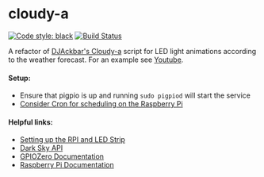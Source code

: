 # cloudy-a

[![Code style: black](https://img.shields.io/badge/code%20style-black-000000.svg)](https://github.com/ambv/black)
[![Build Status](https://travis-ci.com/stubs/cloudy-a.svg?branch=feature%2Frefactor_cloudy-a)](https://travis-ci.com/stubs/cloudy-a)

A refactor of [DJAckbar's Cloudy-a](https://github.com/DJAkbar/cloudy-a) script for LED light animations according to the weather forecast. 
For an example see [Youtube](https://www.youtube.com/watch?v=DNXssI4LuMc).


#### Setup:
+ Ensure that pigpio is up and running
`sudo pigpiod` will start the service
+ [Consider Cron for scheduling on the Raspberry Pi](https://www.raspberrypi.org/documentation/linux/usage/cron.md)

#### Helpful links:
+ [Setting up the RPI and LED Strip](https://dordnung.de/raspberrypi-ledstrip/)
+ [Dark Sky API](https://darksky.net/dev/login?next=/account)
+ [GPIOZero Documentation](https://gpiozero.readthedocs.io/en/stable/)
+ [Raspberry Pi Documentation](https://www.raspberrypi.org/documentation/)